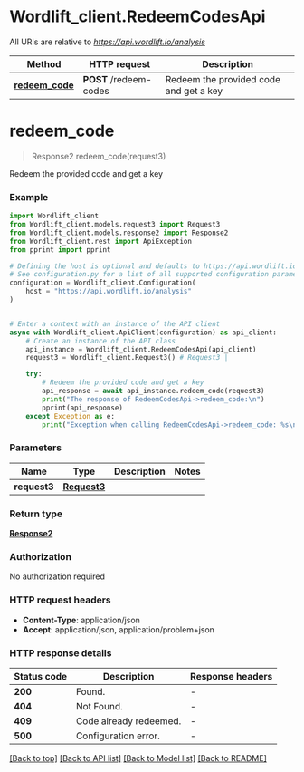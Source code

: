 # Wordlift_client.RedeemCodesApi

All URIs are relative to *https://api.wordlift.io/analysis*

Method | HTTP request | Description
------------- | ------------- | -------------
[**redeem_code**](RedeemCodesApi.md#redeem_code) | **POST** /redeem-codes | Redeem the provided code and get a key


# **redeem_code**
> Response2 redeem_code(request3)

Redeem the provided code and get a key

### Example


```python
import Wordlift_client
from Wordlift_client.models.request3 import Request3
from Wordlift_client.models.response2 import Response2
from Wordlift_client.rest import ApiException
from pprint import pprint

# Defining the host is optional and defaults to https://api.wordlift.io/analysis
# See configuration.py for a list of all supported configuration parameters.
configuration = Wordlift_client.Configuration(
    host = "https://api.wordlift.io/analysis"
)


# Enter a context with an instance of the API client
async with Wordlift_client.ApiClient(configuration) as api_client:
    # Create an instance of the API class
    api_instance = Wordlift_client.RedeemCodesApi(api_client)
    request3 = Wordlift_client.Request3() # Request3 | 

    try:
        # Redeem the provided code and get a key
        api_response = await api_instance.redeem_code(request3)
        print("The response of RedeemCodesApi->redeem_code:\n")
        pprint(api_response)
    except Exception as e:
        print("Exception when calling RedeemCodesApi->redeem_code: %s\n" % e)
```



### Parameters


Name | Type | Description  | Notes
------------- | ------------- | ------------- | -------------
 **request3** | [**Request3**](Request3.md)|  | 

### Return type

[**Response2**](Response2.md)

### Authorization

No authorization required

### HTTP request headers

 - **Content-Type**: application/json
 - **Accept**: application/json, application/problem+json

### HTTP response details

| Status code | Description | Response headers |
|-------------|-------------|------------------|
**200** | Found. |  -  |
**404** | Not Found. |  -  |
**409** | Code already redeemed. |  -  |
**500** | Configuration error. |  -  |

[[Back to top]](#) [[Back to API list]](../README.md#documentation-for-api-endpoints) [[Back to Model list]](../README.md#documentation-for-models) [[Back to README]](../README.md)

